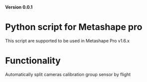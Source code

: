 **Version 0.0.1**

# Python script for Metashape pro

This script are supported to be used in Metashape Pro v1.6.x
# Functionality

Automatically split cameras calibration group sensor by flight
